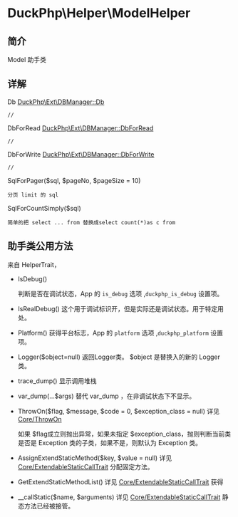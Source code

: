 # DuckPhp\Helper\ModelHelper

## 简介
Model 助手类
## 详解

    
Db [DuckPhp\Ext\DBManager::Db](Ext-DBManager.md#Db)

    //
DbForRead [DuckPhp\Ext\DBManager::DbForRead](Ext-DBManager.md#DbForRead)

    //

DbForWrite [DuckPhp\Ext\DBManager::DbForWrite](Ext-DBManager.md#DbForWrite)

    //
SqlForPager($sql, $pageNo, $pageSize = 10)

    分页 limit 的 sql 
SqlForCountSimply($sql)
    
    简单的把 select ... from 替换成select count(*)as c from 

## 助手类公用方法

来自 HelperTrait，

- IsDebug()

    判断是否在调试状态，App 的  `is_debug` 选项 ,`duckphp_is_debug` 设置项。
    
- IsRealDebug()
    这个用于调试标识开，但是实际还是调试状态。用于特定用处。
    
- Platform()
    获得平台标志，App 的  `platform` 选项 ,`duckphp_platform` 设置项。
    
- Logger($object=null)
    返回Logger类。
    $object 是替换入的新的 Logger 类。
    
- trace_dump()
    显示调用堆栈
    
- var_dump(...$args)
    替代 var_dump ，在非调试状态下不显示。
    
- ThrowOn($flag, $message, $code = 0, $exception_class = null) 详见 [Core/ThrowOn](Core-ThrowOn.md)

    如果 $flag成立则抛出异常，如果未指定 $exception_class，抛则判断当前类是否是 Exception 类的子类，如果不是，则默认为 Exception 类。    
- AssignExtendStaticMethod($key, $value = null)   详见 [Core/ExtendableStaticCallTrait](Core-ExtendableStaticCallTrait.md)
    分配固定方法。

- GetExtendStaticMethodList() 详见 [Core/ExtendableStaticCallTrait](Core-ExtendableStaticCallTrait.md)
    获得
- \_\_callStatic($name, $arguments) 详见 [Core/ExtendableStaticCallTrait](Core-ExtendableStaticCallTrait.md)
    静态方法已经被接管。